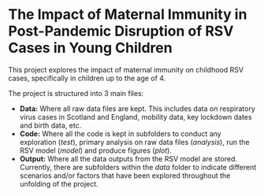 # The Impact of Maternal Immunity in Post-Pandemic Disruption of RSV Cases in Young Children

This project explores the impact of maternal immunity on childhood RSV cases, specifically in children up to the age of 4.

The project is structured into 3 main files:
* **Data:** Where all raw data files are kept. This includes data on respiratory virus cases in Scotland and England, mobility data, key lockdown dates and birth data, etc.
* **Code:** Where all the code is kept in subfolders to conduct any exploration (_test_), primary analysis on raw data files (_analysis_), run the RSV model (_model_) and produce figures (_plot_).
* **Output:** Where all the data outputs from the RSV model are stored. Currently, there are subfolders within the _data_ folder to indicate different scenarios and/or factors that have been explored throughout the unfolding of the project.
